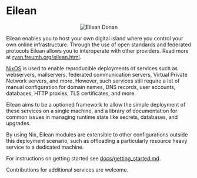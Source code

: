 
# Eilean

<div align="center">
       <img src="./eilean-donan.jpg" alt="Eilean Donan"/>
    <!-- Photo by DAVID ILIFF. License: CC BY-SA 3.0 -->
</div>

Eilean enables you to host your own digital island where you control your own online infrastructure.
Through the use of open standards and federated protocols Eilean allows you to interoperate with other providers.
Read more at [ryan.freumh.org/eilean.html](https://ryan.freumh.org/eilean.html).

[NixOS](https://nixos.org/) is used to enable reproducible deployments of services such as webservers, mailservers, federated communication servers, Virtual Private Network servers, and more.
However, such services still require a lot of manual configuration for domain names, DNS records, user accounts, databases, HTTP proxies, TLS certificates, and more.

Eilean aims to be a optioned framework to allow the simple deployment of these services on a single machine, and a library of documentation for common issues in managing runtime state like secrets, databases, and upgrades.

By using Nix, Eilean modules are extensible to other configurations outside this deployment scenario, such as offloading a particularly resource heavy service to a dedicated machine.

For instructions on getting started see [docs/getting_started.md](./docs/getting_started.md).

Contributions for additional services are welcome.

